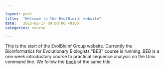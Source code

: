 ```yaml
---

layout: post
title:  "Welcome to the EvolBioinf website"
date:   2025-02-17 09:00:00 +0100
categories: course

---
```


This is the start of the EvolBioinf Group website.  Currently the
Bioinformatics for Evolutionary Biologists "BEB" course is running.  BEB is a one
week introductory course to practical sequence analysis on the Unix command
line. We follow the [book](https://link.springer.com/book/10.1007/978-3-031-20414-2) of the same title.
